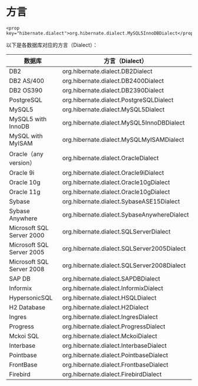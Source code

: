 # 方言

```
<prop key="hibernate.dialect">org.hibernate.dialect.MySQL5InnoDBDialect</prop>
```

以下是各数据库对应的方言（Dialect）：

| 数据库                    | 方言（Dialect）                             |
| ------------------------- | ------------------------------------------- |
| DB2                       | org.hibernate.dialect.DB2Dialect            |
| DB2 AS/400                | org.hibernate.dialect.DB2400Dialect         |
| DB2 OS390                 | org.hibernate.dialect.DB2390Dialect         |
| PostgreSQL                | org.hibernate.dialect.PostgreSQLDialect     |
| MySQL5                    | org.hibernate.dialect.MySQL5Dialect         |
| MySQL5 with InnoDB        | org.hibernate.dialect.MySQL5InnoDBDialect   |
| MySQL with MyISAM         | org.hibernate.dialect.MySQLMyISAMDialect    |
| Oracle（any version）     | org.hibernate.dialect.OracleDialect         |
| Oracle 9i                 | org.hibernate.dialect.Oracle9iDialect       |
| Oracle 10g                | org.hibernate.dialect.Oracle10gDialect      |
| Oracle 11g                | org.hibernate.dialect.Oracle10gDialect      |
| Sybase                    | org.hibernate.dialect.SybaseASE15Dialect    |
| Sybase Anywhere           | org.hibernate.dialect.SybaseAnywhereDialect |
| Microsoft SQL Server 2000 | org.hibernate.dialect.SQLServerDialect      |
| Microsoft SQL Server 2005 | org.hibernate.dialect.SQLServer2005Dialect  |
| Microsoft SQL Server 2008 | org.hibernate.dialect.SQLServer2008Dialect  |
| SAP DB                    | org.hibernate.dialect.SAPDBDialect          |
| Informix                  | org.hibernate.dialect.InformixDialect       |
| HypersonicSQL             | org.hibernate.dialect.HSQLDialect           |
| H2 Database               | org.hibernate.dialect.H2Dialect             |
| Ingres                    | org.hibernate.dialect.IngresDialect         |
| Progress                  | org.hibernate.dialect.ProgressDialect       |
| Mckoi SQL                 | org.hibernate.dialect.MckoiDialect          |
| Interbase                 | org.hibernate.dialect.InterbaseDialect      |
| Pointbase                 | org.hibernate.dialect.PointbaseDialect      |
| FrontBase                 | org.hibernate.dialect.FrontbaseDialect      |
| Firebird                  | org.hibernate.dialect.FirebirdDialect       |